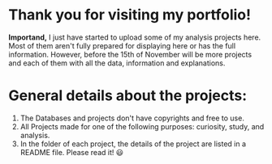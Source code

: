 # Thank you for visiting my portfolio! 
**Importand,** I just have started to upload some of my analysis projects here. 
Most of them aren't fully prepared for displaying here or has the full information. However, before the 15th of November will be more projects and each of them with all the data, information and explanations.

# General details about the projects:
 1. The Databases and projects don't have copyrights and free to use.
 2. All Projects made for one of the following purposes: curiosity, study, and analysis.
 3. In the folder of each project, the details of the project are listed in a README file. 
 Please read it! :smiley: 
